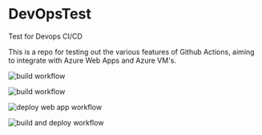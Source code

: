 # DevOpsTest
Test for Devops CI/CD

This is a repo for testing out the various features of Github Actions, aiming to integrate with Azure Web Apps and Azure VM's.

![build workflow](https://github.com/MattThelwell/DevOpsTest/actions/workflows/dotnet-nuget-msbuild-artifact-custom.yml/badge.svg)

![build workflow](https://github.com/MattThelwell/DevOpsTest/actions/workflows/dotnet-nuget-msbuild-artifact-upload.yml/badge.svg)

![deploy web app workflow](https://github.com/MattThelwell/DevOpsTest/actions/workflows/artifact-download-azure-web-app.yml/badge.svg)

![build and deploy workflow](https://github.com/MattThelwell/DevOpsTest/actions/workflows/dotnet-nuget-msbuild-artifact-upload-azure.yml/badge.svg)


